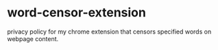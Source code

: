 # word-censor-extension
privacy policy for my chrome extension that censors specified words on webpage content.
